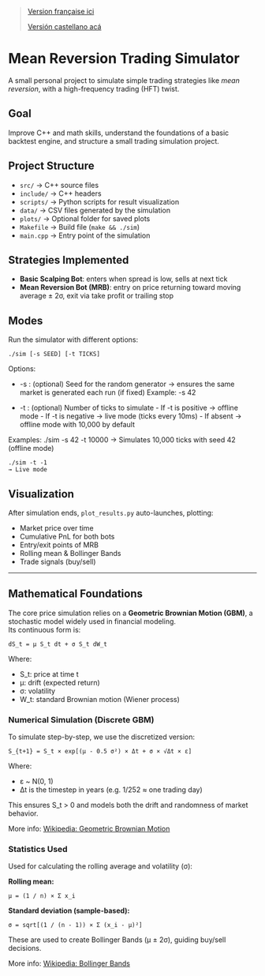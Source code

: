 > [Version française ici ](README_fr.md)
>
> [Versión castellano acá ](README_es.md)
# Mean Reversion Trading Simulator

A small personal project to simulate simple trading strategies like *mean reversion*, with a high-frequency trading (HFT) twist.

## Goal

Improve C++ and math skills, understand the foundations of a basic backtest engine, and structure a small trading simulation project.

## Project Structure

- `src/` → C++ source files
- `include/` → C++ headers
- `scripts/` → Python scripts for result visualization
- `data/` → CSV files generated by the simulation
- `plots/` → Optional folder for saved plots
- `Makefile` → Build file (`make && ./sim`)
- `main.cpp` → Entry point of the simulation

## Strategies Implemented

- **Basic Scalping Bot**: enters when spread is low, sells at next tick
- **Mean Reversion Bot (MRB)**: entry on price returning toward moving average ± 2σ, exit via take profit or trailing stop

## Modes

Run the simulator with different options:

    ./sim [-s SEED] [-t TICKS]

Options:
- -s : (optional) Seed for the random generator
       → ensures the same market is generated each run (if fixed)
       Example: -s 42

- -t : (optional) Number of ticks to simulate
       - If -t is positive → offline mode
       - If -t is negative → live mode (ticks every 10ms)
       - If absent → offline mode with 10,000 by default

Examples:
    ./sim -s 42 -t 10000
    → Simulates 10,000 ticks with seed 42 (offline mode)

    ./sim -t -1
    → Live mode

## Visualization

After simulation ends, `plot_results.py` auto-launches, plotting:

- Market price over time
- Cumulative PnL for both bots
- Entry/exit points of MRB
- Rolling mean & Bollinger Bands
- Trade signals (buy/sell)

---

## Mathematical Foundations

The core price simulation relies on a **Geometric Brownian Motion (GBM)**, a stochastic model widely used in financial modeling.  
Its continuous form is:

    dS_t = μ S_t dt + σ S_t dW_t

Where:
- S_t: price at time t
- μ: drift (expected return)
- σ: volatility
- W_t: standard Brownian motion (Wiener process)

### Numerical Simulation (Discrete GBM)

To simulate step-by-step, we use the discretized version:

    S_{t+1} = S_t × exp[(μ - 0.5 σ²) × Δt + σ × √Δt × ε]

Where:
- ε ~ N(0, 1)
- Δt is the timestep in years (e.g. 1/252 ≈ one trading day)

This ensures S_t > 0 and models both the drift and randomness of market behavior.

More info: [Wikipedia: Geometric Brownian Motion](https://en.wikipedia.org/wiki/Geometric_Brownian_motion)

### Statistics Used

Used for calculating the rolling average and volatility (σ):

**Rolling mean:**

    μ = (1 / n) × Σ x_i

**Standard deviation (sample-based):**

    σ = sqrt[(1 / (n - 1)) × Σ (x_i - μ)²]

These are used to create Bollinger Bands (μ ± 2σ), guiding buy/sell decisions.

More info: [Wikipedia: Bollinger Bands](https://en.wikipedia.org/wiki/Bollinger_Bands)
